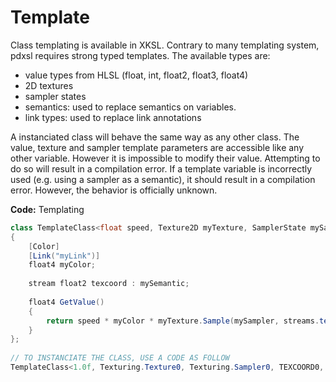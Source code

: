 # Template

Class templating is available in XKSL. Contrary to many templating system, pdxsl requires strong typed templates. The available types are:

- value types from HLSL (float, int, float2, float3, float4)
- 2D textures
- sampler states
- semantics: used to replace semantics on variables.
- link types: used to replace link annotations

A instanciated class will behave the same way as any other class. The value, texture and sampler template parameters are accessible like any other variable. However it is impossible to modify their value. Attempting to do so will result in a compilation error. If a template variable is incorrectly used (e.g. using a sampler as a semantic), it should result in a compilation error. However, the behavior is officially unknown.

**Code:** Templating

```cs
class TemplateClass<float speed, Texture2D myTexture, SamplerState mySampler, Semantic mySemantic, LinkType myLink>
{
	[Color]
	[Link("myLink")]
	float4 myColor;
 
	stream float2 texcoord : mySemantic;
 
	float4 GetValue()
	{
		return speed * myColor * myTexture.Sample(mySampler, streams.texcoord);
	}
};
 
// TO INSTANCIATE THE CLASS, USE A CODE AS FOLLOW
TemplateClass<1.0f, Texturing.Texture0, Texturing.Sampler0, TEXCOORD0, MyColorLink>
```


 

 

